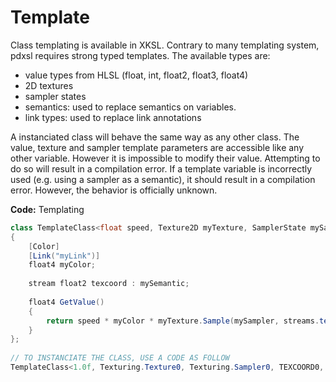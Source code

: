 # Template

Class templating is available in XKSL. Contrary to many templating system, pdxsl requires strong typed templates. The available types are:

- value types from HLSL (float, int, float2, float3, float4)
- 2D textures
- sampler states
- semantics: used to replace semantics on variables.
- link types: used to replace link annotations

A instanciated class will behave the same way as any other class. The value, texture and sampler template parameters are accessible like any other variable. However it is impossible to modify their value. Attempting to do so will result in a compilation error. If a template variable is incorrectly used (e.g. using a sampler as a semantic), it should result in a compilation error. However, the behavior is officially unknown.

**Code:** Templating

```cs
class TemplateClass<float speed, Texture2D myTexture, SamplerState mySampler, Semantic mySemantic, LinkType myLink>
{
	[Color]
	[Link("myLink")]
	float4 myColor;
 
	stream float2 texcoord : mySemantic;
 
	float4 GetValue()
	{
		return speed * myColor * myTexture.Sample(mySampler, streams.texcoord);
	}
};
 
// TO INSTANCIATE THE CLASS, USE A CODE AS FOLLOW
TemplateClass<1.0f, Texturing.Texture0, Texturing.Sampler0, TEXCOORD0, MyColorLink>
```


 

 

